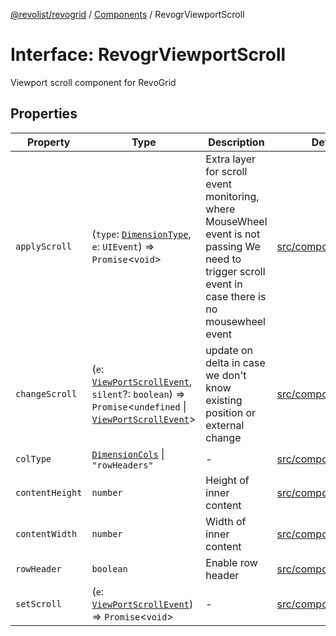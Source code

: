 [@revolist/revogrid](README.md) / [Components](Namespace.Components.md) / RevogrViewportScroll

# Interface: RevogrViewportScroll

Viewport scroll component for RevoGrid

## Properties

| Property | Type | Description | Defined in |
| ------ | ------ | ------ | ------ |
| `applyScroll` | (`type`: [`DimensionType`](TypeAlias.DimensionType.md), `e`: `UIEvent`) => `Promise`\<`void`\> | Extra layer for scroll event monitoring, where MouseWheel event is not passing We need to trigger scroll event in case there is no mousewheel event | [src/components.d.ts:702](https://github.com/revolist/revogrid/blob/d240e7e144f55d013a7a7b8d313a97b83af7bd06/src/components.d.ts#L702) |
| `changeScroll` | (`e`: [`ViewPortScrollEvent`](TypeAlias.ViewPortScrollEvent.md), `silent`?: `boolean`) => `Promise`\<`undefined` \| [`ViewPortScrollEvent`](TypeAlias.ViewPortScrollEvent.md)\> | update on delta in case we don't know existing position or external change | [src/components.d.ts:707](https://github.com/revolist/revogrid/blob/d240e7e144f55d013a7a7b8d313a97b83af7bd06/src/components.d.ts#L707) |
| `colType` | [`DimensionCols`](TypeAlias.DimensionCols.md) \| `"rowHeaders"` | - | [src/components.d.ts:708](https://github.com/revolist/revogrid/blob/d240e7e144f55d013a7a7b8d313a97b83af7bd06/src/components.d.ts#L708) |
| `contentHeight` | `number` | Height of inner content | [src/components.d.ts:712](https://github.com/revolist/revogrid/blob/d240e7e144f55d013a7a7b8d313a97b83af7bd06/src/components.d.ts#L712) |
| `contentWidth` | `number` | Width of inner content | [src/components.d.ts:716](https://github.com/revolist/revogrid/blob/d240e7e144f55d013a7a7b8d313a97b83af7bd06/src/components.d.ts#L716) |
| `rowHeader` | `boolean` | Enable row header | [src/components.d.ts:720](https://github.com/revolist/revogrid/blob/d240e7e144f55d013a7a7b8d313a97b83af7bd06/src/components.d.ts#L720) |
| `setScroll` | (`e`: [`ViewPortScrollEvent`](TypeAlias.ViewPortScrollEvent.md)) => `Promise`\<`void`\> | - | [src/components.d.ts:721](https://github.com/revolist/revogrid/blob/d240e7e144f55d013a7a7b8d313a97b83af7bd06/src/components.d.ts#L721) |
